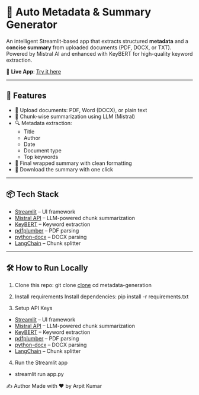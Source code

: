 # 📄 Auto Metadata & Summary Generator

An intelligent Streamlit-based app that extracts structured **metadata** and a **concise summary** from uploaded documents (PDF, DOCX, or TXT). Powered by Mistral AI and enhanced with KeyBERT for high-quality keyword extraction.

🔗 **Live App**: [Try it here](https://metadata-generation-ebtysf3m28gnrrusfqvwak.streamlit.app/)

---

## 🚀 Features

- 📂 Upload documents: PDF, Word (DOCX), or plain text
- 🧠 Chunk-wise summarization using LLM (Mistral)
- 🔍 Metadata extraction:
  - Title
  - Author
  - Date
  - Document type
  - Top keywords
- 📝 Final wrapped summary with clean formatting
- 💾 Download the summary with one click

---

## 📦 Tech Stack

- [Streamlit](https://streamlit.io) – UI framework
- [Mistral API](https://mistral.ai) – LLM-powered chunk summarization
- [KeyBERT](https://github.com/MaartenGr/KeyBERT) – Keyword extraction
- [pdfplumber](https://github.com/jsvine/pdfplumber) – PDF parsing
- [python-docx](https://github.com/python-openxml/python-docx) – DOCX parsing
- [LangChain](https://www.langchain.com/) – Chunk splitter

---

## 🛠️ How to Run Locally

1. Clone this repo:
git clone [clone](https://github.com/arpit26552/metadata-generation.git)
cd metadata-generation

2. Install requirements
Install dependencies: pip install -r requirements.txt

3. Setup API Keys
  - [Streamlit](https://streamlit.io) – UI framework
  - [Mistral API](https://mistral.ai) – LLM-powered chunk summarization
  - [KeyBERT](https://github.com/MaartenGr/KeyBERT) – Keyword extraction
  - [pdfplumber](https://github.com/jsvine/pdfplumber) – PDF parsing
  - [python-docx](https://github.com/python-openxml/python-docx) – DOCX parsing
  - [LangChain](https://www.langchain.com/) – Chunk splitter

 4. Run the Streamlit app
  - streamlit run app.py


✍️ Author
Made with ❤️ by Arpit Kumar

